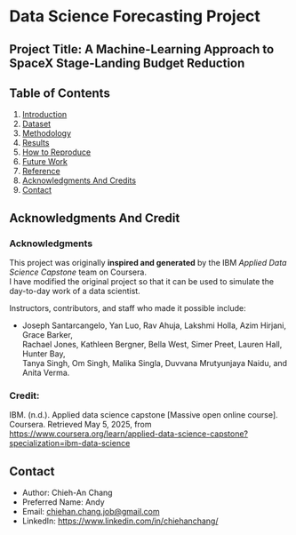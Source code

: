 # Data Science Forecasting Project

## Project Title: A Machine-Learning Approach to SpaceX Stage-Landing Budget Reduction

## Table of Contents
1. [Introduction](#introduction)  
2. [Dataset](#dataset)  
3. [Methodology](#methodology)  
4. [Results](#results)  
5. [How to Reproduce](#how-to-reproduce)  
6. [Future Work](#future-work)
7. [Reference](#Reference) 
8. [Acknowledgments And Credits](#acknowledgments-And-Credit)  
9. [Contact](#contact)
   
## Acknowledgments And Credit
### Acknowledgments
This project was originally **inspired and generated** by the IBM *Applied Data Science Capstone* team on Coursera.  
I have modified the original project so that it can be used to simulate the day-to-day work of a data scientist.

Instructors, contributors, and staff who made it possible include:  

   - Joseph Santarcangelo, Yan Luo, Rav Ahuja, Lakshmi Holla, Azim Hirjani, Grace Barker,  
   Rachael Jones, Kathleen Bergner, Bella West, Simer Preet, Lauren Hall, Hunter Bay,  
   Tanya Singh, Om Singh, Malika Singla, Duvvana Mrutyunjaya Naidu, and Anita Verma. 
### Credit:
IBM. (n.d.). Applied data science capstone [Massive open online course]. Coursera. Retrieved May 5, 2025, from https://www.coursera.org/learn/applied-data-science-capstone?specialization=ibm-data-science

## Contact
- Author: Chieh-An Chang
- Preferred Name: Andy
- Email: chiehan.chang.job@gmail.com
- LinkedIn: https://www.linkedin.com/in/chiehanchang/
